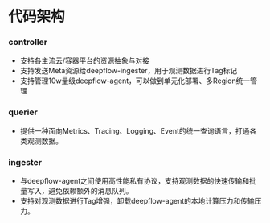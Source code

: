 # 代码架构

### controller

- 支持各主流云/容器平台的资源抽象与对接
- 支持发送Meta资源给deepflow-ingester，用于观测数据进行Tag标记
- 支持管理10w量级deepflow-agent，可以做到单元化部署、多Region统一管理

### querier

- 提供一种面向Metrics、Tracing、Logging、Event的统一查询语言，打通各类观测数据。

### ingester

- 与deepflow-agent之间使用高性能私有协议，支持观测数据的快速传输和批量写入，避免依赖额外的消息队列。
- 支持对观测数据进行Tag增强，卸载deepflow-agent的本地计算压力和传输压力。
